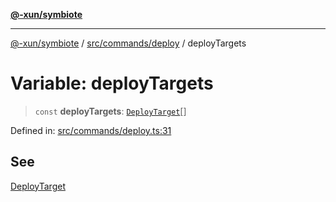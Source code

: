 [**@-xun/symbiote**](../../../../README.md)

***

[@-xun/symbiote](../../../../README.md) / [src/commands/deploy](../README.md) / deployTargets

# Variable: deployTargets

> `const` **deployTargets**: [`DeployTarget`](../enumerations/DeployTarget.md)[]

Defined in: [src/commands/deploy.ts:31](https://github.com/Xunnamius/symbiote/blob/b4ce62825fc0ab0648e371a38e522f8ee71b6ea1/src/commands/deploy.ts#L31)

## See

[DeployTarget](../enumerations/DeployTarget.md)
